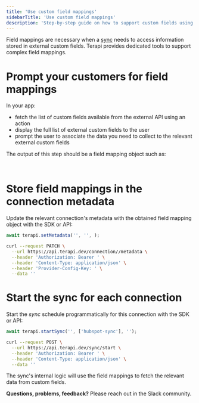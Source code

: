 ```yaml
---
title: 'Use custom field mappings'
sidebarTitle: 'Use custom field mappings'
description: 'Step-by-step guide on how to support custom fields using field mappings.'
---
```


Field mappings are necessary when a [sync]() needs to access information stored in external custom fields. Terapi provides dedicated tools to support complex field mappings.

# Prompt your customers for field mappings

In your app:
- fetch the list of custom fields available from the external API using an action
- display the full list of external custom fields to the user
- prompt the user to associate the data you need to collect to the relevant external custom fields

The output of this step should be a field mapping object such as: 
```json
 
```

# Store field mappings in the connection metadata

Update the relevant connection's metadata with the obtained field mapping object with the SDK or API: 



```typescript
await terapi.setMetadata('', '', );
```




```bash
curl --request PATCH \
  --url https://api.terapi.dev/connection//metadata \
  --header 'Authorization: Bearer ' \
  --header 'Content-Type: application/json' \
  --header 'Provider-Config-Key: ' \
  --data ''
```





# Start the sync for each connection

Start the _sync_ schedule programmatically for this connection with the SDK or API: 



```typescript
await terapi.startSync('', ['hubspot-sync'], '');
```


```bash
curl --request POST \
  --url https://api.terapi.dev/sync/start \
  --header 'Authorization: Bearer ' \
  --header 'Content-Type: application/json' \
  --data ''
```



The sync's internal logic will use the field mappings to fetch the relevant data from custom fields.


**Questions, problems, feedback?** Please reach out in the Slack community.


